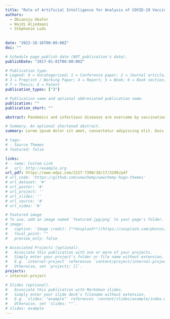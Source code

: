 ```yaml
---
title: "Role of Artificial Intelligence for Analysis of COVID-19 Vaccination-Related Tweets: Opportunities, Challenges, and Future Trends"
authors:
  - Obianuju Okafor
  - Wajdi Aljedaani
  - Stephanie Ludi
 
  
date: "2022-10-16T00:00:00Z"
doi: ""

# Schedule page publish date (NOT publication's date).
publishDate: "2017-01-01T00:00:00Z"

# Publication type.
# Legend: 0 = Uncategorized; 1 = Conference paper; 2 = Journal article;
# 3 = Preprint / Working Paper; 4 = Report; 5 = Book; 6 = Book section;
# 7 = Thesis; 8 = Patent
publication_types: ["3"]

# Publication name and optional abbreviated publication name.
publication: ""
publication_short: ""

abstract: Pandemics and infectious diseases are overcome by vaccination, which serves as a preventative measure. Nevertheless, vaccines also raise public concerns; public apprehension and doubts challenge the acceptance of new vaccines. COVID-19 vaccines received a similarly hostile reaction from the public. In addition, misinformation from social media, contradictory comments from medical experts, and reports of worse reactions led to negative COVID-19 vaccine perceptions. Many researchers analyzed people’s varying sentiments regarding the COVID-19 vaccine using artificial intelligence (AI) approaches. This study is the first attempt to review the role of AI approaches in COVID-19 vaccination-related sentiment analysis. For this purpose, insights from publications are gathered that analyze the (a) approaches used to develop sentiment analysis tools, (b) major sources of data, (c) available data sources, and (d) the public perception of COVID-19 vaccine. Analysis suggests that public perception-related COVID-19 tweets are predominantly analyzed using TextBlob. Moreover, to a large extent, researchers have employed the Latent Dirichlet Allocation model for topic modeling of Twitter data. Another pertinent discovery made in our study is the variation in people’s sentiments regarding the COVID-19 vaccine across different regions. We anticipate that our systematic review will serve as an all-in-one source for the research community in determining the right technique and data source for their requirements. Our findings also provide insight into the research community to assist them in their future work in the current domain.

# Summary. An optional shortened abstract.
summary: Lorem ipsum dolor sit amet, consectetur adipiscing elit. Duis posuere tellus ac convallis placerat. Proin tincidunt magna sed ex sollicitudin condimentum.

# tags:
# - Source Themes
# featured: false

links:
# - name: Custom Link
#   url: http://example.org
url_pdf: https://www.mdpi.com/2227-7390/10/17/3199/pdf
# url_code: 'https://github.com/wowchemy/wowchemy-hugo-themes'
# url_dataset: '#'
# url_poster: '#'
# url_project: ''
# url_slides: ''
# url_source: '#'
# url_video: '#'

# Featured image
# To use, add an image named `featured.jpg/png` to your page's folder. 
# image:
#   caption: 'Image credit: [**Unsplash**](https://unsplash.com/photos/s9CC2SKySJM)'
#   focal_point: ""
#   preview_only: false

# Associated Projects (optional).
#   Associate this publication with one or more of your projects.
#   Simply enter your project's folder or file name without extension.
#   E.g. `internal-project` references `content/project/internal-project/index.md`.
#   Otherwise, set `projects: []`.
projects:
- internal-project

# Slides (optional).
#   Associate this publication with Markdown slides.
#   Simply enter your slide deck's filename without extension.
#   E.g. `slides: "example"` references `content/slides/example/index.md`.
#   Otherwise, set `slides: ""`.
# slides: example
---
```


<!-- {{% callout note %}}
Create your slides in Markdown - click the *Slides* button to check out the example.
{{% /callout %}}

Supplementary notes can be added here, including [code, math, and images](https://wowchemy.com/docs/writing-markdown-latex/). -->
